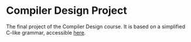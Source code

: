 # Compiler Design Project

The final project of the Compiler Design course. It is based on a simplified C-like grammar, accessible [here](src/resource/grammars/raw_grammar.txt).
